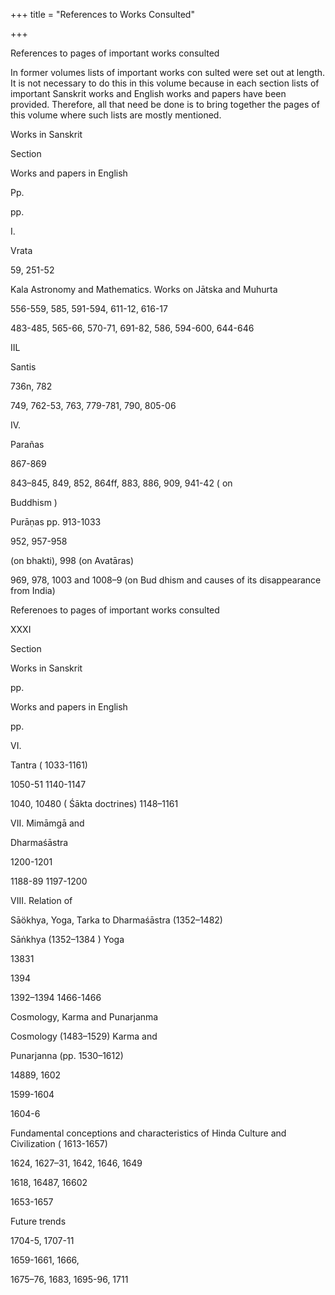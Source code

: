 +++
title = "References to Works Consulted"

+++

References to pages of important works consulted 

In former volumes lists of important works con sulted were set out at length. It is not necessary to do this in this volume because in each section lists of important Sanskrit works and English works and papers have been provided. Therefore, all that need be done is to bring together the pages of this volume where such lists are mostly mentioned. 

Works in Sanskrit 

Section 

Works and papers in English 

Pp. 

pp. 

I. 

Vrata 

59, 251-52 

Kala Astronomy and Mathematics. Works on Jātska and Muhurta 

556-559, 585, 591-594, 611-12, 616-17 

483-485, 565-66, 570-71, 691-82, 586, 594-600, 644-646 

IIL 

Santis 

736n, 782 

749, 762-53, 763, 779-781, 790, 805-06 

IV. 

Parañas 

867-869 

843–845, 849, 852, 864ff, 883, 886, 909, 941-42 ( on 

Buddhism ) 

Purāṇas pp. 913-1033 

952, 957-958 

(on bhakti), 998 (on Avatāras) 

969, 978, 1003 and 1008–9 (on Bud dhism and causes of its disappearance from India) 

Referenoes to pages of important works consulted 

XXXI 

Section 

Works in Sanskrit 

pp. 

Works and papers in English 

pp. 

VI. 

Tantra ( 1033-1161) 

1050-51 1140-1147 

1040, 10480 ( Śākta doctrines) 1148–1161 

VII. Mimāmgā and 

Dharmaśāstra 

1200-1201 

1188-89 1197-1200 

VIII. Relation of 

Sāökhya, Yoga, Tarka to Dharmaśāstra (1352–1482) 

Sāṅkhya (1352–1384 ) Yoga 

13831 

1394 

1392–1394 1466-1466 

Cosmology, Karma and Punarjanma 

Cosmology (1483–1529) Karma and 

Punarjanna (pp. 1530–1612) 

14889, 1602 

1599-1604 

1604-6 

Fundamental conceptions and characteristics of Hinda Culture and Civilization ( 1613-1657) 

1624, 1627–31, 1642, 1646, 1649 

1618, 16487, 16602 

1653-1657 

Future trends 

1704-5, 1707-11 

1659-1661, 1666, 

1675–76, 1683, 1695-96, 1711 

